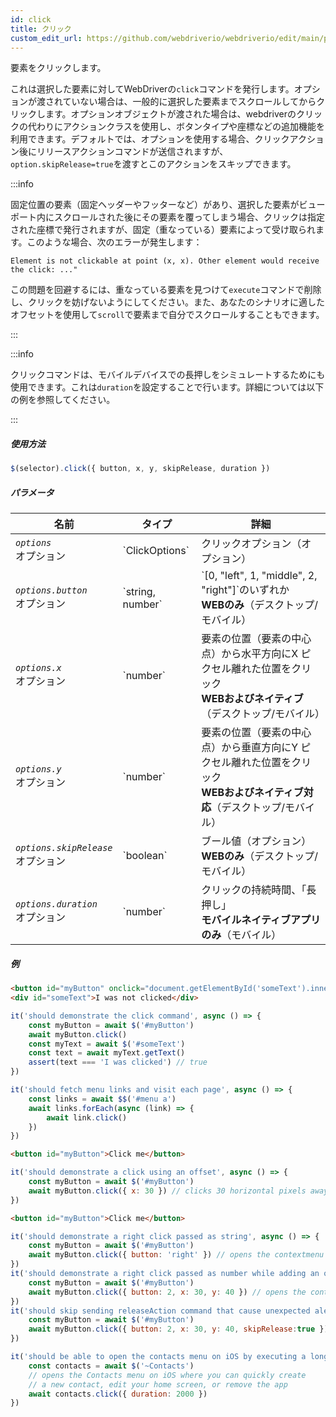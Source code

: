 ```yaml
---
id: click
title: クリック
custom_edit_url: https://github.com/webdriverio/webdriverio/edit/main/packages/webdriverio/src/commands/element/click.ts
---
```


要素をクリックします。

これは選択した要素に対してWebDriverの`click`コマンドを発行します。オプションが渡されていない場合は、一般的に選択した要素までスクロールしてからクリックします。オプションオブジェクトが渡された場合は、webdriverのクリックの代わりにアクションクラスを使用し、ボタンタイプや座標などの追加機能を利用できます。デフォルトでは、オプションを使用する場合、クリックアクション後にリリースアクションコマンドが送信されますが、`option.skipRelease=true`を渡すとこのアクションをスキップできます。

:::info

固定位置の要素（固定ヘッダーやフッターなど）があり、選択した要素がビューポート内にスクロールされた後にその要素を覆ってしまう場合、クリックは指定された座標で発行されますが、固定（重なっている）要素によって受け取られます。このような場合、次のエラーが発生します：

```
Element is not clickable at point (x, x). Other element would receive the click: ..."
```

この問題を回避するには、重なっている要素を見つけて`execute`コマンドで削除し、クリックを妨げないようにしてください。また、あなたのシナリオに適したオフセットを使用して`scroll`で要素まで自分でスクロールすることもできます。

:::

:::info

クリックコマンドは、モバイルデバイスでの長押しをシミュレートするためにも使用できます。これは`duration`を設定することで行います。詳細については以下の例を参照してください。

:::

##### 使用方法

```js
$(selector).click({ button, x, y, skipRelease, duration })
```

##### パラメータ

<table>
  <thead>
    <tr>
      <th>名前</th><th>タイプ</th><th>詳細</th>
    </tr>
  </thead>
  <tbody>
    <tr>
      <td><code><var>options</var></code><br /><span className="label labelWarning">オプション</span></td>
      <td>`ClickOptions`</td>
      <td>クリックオプション（オプション）</td>
    </tr>
    <tr>
      <td><code><var>options.button</var></code><br /><span className="label labelWarning">オプション</span></td>
      <td>`string, number`</td>
      <td>`[0, "left", 1, "middle", 2, "right"]`のいずれか <br /><strong>WEBのみ</strong>（デスクトップ/モバイル）</td>
    </tr>
    <tr>
      <td><code><var>options.x</var></code><br /><span className="label labelWarning">オプション</span></td>
      <td>`number`</td>
      <td>要素の位置（要素の中心点）から水平方向にX ピクセル離れた位置をクリック<br /><strong>WEBおよびネイティブ</strong>（デスクトップ/モバイル）</td>
    </tr>
    <tr>
      <td><code><var>options.y</var></code><br /><span className="label labelWarning">オプション</span></td>
      <td>`number`</td>
      <td>要素の位置（要素の中心点）から垂直方向にY ピクセル離れた位置をクリック<br /><strong>WEBおよびネイティブ対応</strong>（デスクトップ/モバイル）</td>
    </tr>
    <tr>
      <td><code><var>options.skipRelease</var></code><br /><span className="label labelWarning">オプション</span></td>
      <td>`boolean`</td>
      <td>ブール値（オプション） <br /><strong>WEBのみ</strong>（デスクトップ/モバイル）</td>
    </tr>
    <tr>
      <td><code><var>options.duration</var></code><br /><span className="label labelWarning">オプション</span></td>
      <td>`number`</td>
      <td>クリックの持続時間、「長押し」 <br /><strong>モバイルネイティブアプリのみ</strong>（モバイル）</td>
    </tr>
  </tbody>
</table>

##### 例

```html title="example.html"
<button id="myButton" onclick="document.getElementById('someText').innerHTML='I was clicked'">Click me</button>
<div id="someText">I was not clicked</div>
```

```js title="click.js"
it('should demonstrate the click command', async () => {
    const myButton = await $('#myButton')
    await myButton.click()
    const myText = await $('#someText')
    const text = await myText.getText()
    assert(text === 'I was clicked') // true
})
```

```js title="example.js"
it('should fetch menu links and visit each page', async () => {
    const links = await $$('#menu a')
    await links.forEach(async (link) => {
        await link.click()
    })
})

```

```html title="example.html"
<button id="myButton">Click me</button>
```

```js title="example.js"
it('should demonstrate a click using an offset', async () => {
    const myButton = await $('#myButton')
    await myButton.click({ x: 30 }) // clicks 30 horizontal pixels away from location of the button (from center point of element)
})

```

```html title="example.html"
<button id="myButton">Click me</button>
```

```js title="example.js"
it('should demonstrate a right click passed as string', async () => {
    const myButton = await $('#myButton')
    await myButton.click({ button: 'right' }) // opens the contextmenu at the location of the button
})
it('should demonstrate a right click passed as number while adding an offset', async () => {
    const myButton = await $('#myButton')
    await myButton.click({ button: 2, x: 30, y: 40 }) // opens the contextmenu 30 horizontal and 40 vertical pixels away from location of the button (from the center of element)
})
it('should skip sending releaseAction command that cause unexpected alert closure', async () => {
    const myButton = await $('#myButton')
    await myButton.click({ button: 2, x: 30, y: 40, skipRelease:true }) // skips sending releaseActions
})

```

```js title="longpress.example.js"
it('should be able to open the contacts menu on iOS by executing a longPress', async () => {
    const contacts = await $('~Contacts')
    // opens the Contacts menu on iOS where you can quickly create
    // a new contact, edit your home screen, or remove the app
    await contacts.click({ duration: 2000 })
})
```